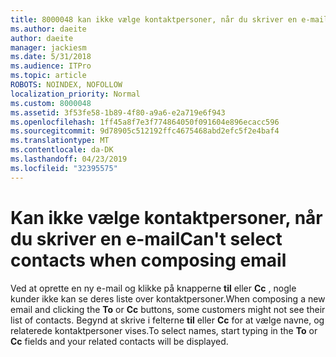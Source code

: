 ```yaml
---
title: 8000048 kan ikke vælge kontaktpersoner, når du skriver en e-mail i Outlook.com
ms.author: daeite
author: daeite
manager: jackiesm
ms.date: 5/31/2018
ms.audience: ITPro
ms.topic: article
ROBOTS: NOINDEX, NOFOLLOW
localization_priority: Normal
ms.custom: 8000048
ms.assetid: 3f53fe58-1b89-4f80-a9a6-e2a719e6f943
ms.openlocfilehash: 1ff45a8f7e3f774864050f091604e896ecacc596
ms.sourcegitcommit: 9d78905c512192ffc4675468abd2efc5f2e4baf4
ms.translationtype: MT
ms.contentlocale: da-DK
ms.lasthandoff: 04/23/2019
ms.locfileid: "32395575"
---
```

# <a name="cant-select-contacts-when-composing-email"></a><span data-ttu-id="dc7a9-102">Kan ikke vælge kontaktpersoner, når du skriver en e-mail</span><span class="sxs-lookup"><span data-stu-id="dc7a9-102">Can't select contacts when composing email</span></span>

<span data-ttu-id="dc7a9-103">Ved at oprette en ny e-mail og klikke på knapperne **til** eller **Cc** , nogle kunder ikke kan se deres liste over kontaktpersoner.</span><span class="sxs-lookup"><span data-stu-id="dc7a9-103">When composing a new email and clicking the **To** or **Cc** buttons, some customers might not see their list of contacts.</span></span> <span data-ttu-id="dc7a9-104">Begynd at skrive i felterne **til** eller **Cc** for at vælge navne, og relaterede kontaktpersoner vises.</span><span class="sxs-lookup"><span data-stu-id="dc7a9-104">To select names, start typing in the **To** or **Cc** fields and your related contacts will be displayed.</span></span> 
  

